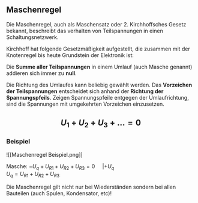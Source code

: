 ## Maschenregel

Die Maschenregel, auch als Maschensatz oder 2. Kirchhoffsches Gesetz bekannt, beschreibt das verhalten von Teilspannungen in einen Schaltungsnetzwerk.

Kirchhoff hat folgende Gesetzmäßigkeit aufgestellt, die zusammen mit der Knotenregel bis heute Grundstein der Elektronik ist:

Die **Summe aller Teilspannungen** in einem Umlauf (auch Masche genannt) addieren sich immer zu **null**.

Die Richtung des Umlaufes kann beliebig gewählt werden. Das **Vorzeichen der Teilspannungen** entscheidet sich anhand der **Richtung der Spannungspfeils**. Zeigen Spannungspfeile entgegen der Umlaufrichtung, sind die Spannungen mit umgekehrten Vorzeichen einzusetzen. 
## $$U_1+U_2+U_3+...=0$$

### Beispiel


![[Maschenregel Beispiel.png]]

Masche: 
$-U_q+U_{R1}+U_{R2}+U_{R3}=0 ~~~~~| +U_q$  
$U_q=U_{R1}+U_{R2}+U_{R3}$

Die Maschenregel gilt nicht nur bei Wiederständen sondern bei allen Bauteilen (auch Spulen, Kondensator, etc)!